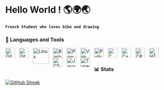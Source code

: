 # Hello World ! 🌎🌍🌏

**`French Student who loves bike and drawing`**

### 🧰 Languages and Tools
<img align="left" alt="Git" width="30px" style="padding-right:10px;" src="https://upload.wikimedia.org/wikipedia/commons/thumb/3/3f/Git_icon.svg/1024px-Git_icon.svg.png" />
<img align="left" alt="GitHub" width="30px" style="padding-right:10px;" src="https://github.githubassets.com/assets/GitHub-Mark-ea2971cee799.png" />
<img align="left" alt="Linux" width="50px" style="padding-right:10px;" src="https://www.logo.wine/a/logo/Linux/Linux-Logo.wine.svg" />
<img align="left" alt="Bash" width="30px" style="padding-right:10px;" src="https://cdn.jsdelivr.net/gh/devicons/devicon/icons/bash/bash-original.svg" />
<img align="left" alt="Powershell" width="30px" style="padding-right:10px;" src="https://www.gorelo.io/wp-content/uploads/2021/08/powershelllogo-e1629891081735.png" />
<img align="left" alt="Vim" width="30px" style="padding-right:10px;" src="https://upload.wikimedia.org/wikipedia/commons/thumb/9/9f/Vimlogo.svg/1022px-Vimlogo.svg.png" />


<img align="left" alt="Python" width="30px" style="padding-right:10px;" src="https://www.svgrepo.com/show/376344/python.svg" />
<img align="left" alt="C" width="30px" style="padding-right:10px;" src="![image](https://github.com/KoganeShiro/KoganeShiro/assets/126095786/4e5e85ff-bf60-4e01-8e5c-af07f3c9bf9b)" />
<img align="left" alt="C++" width="30px" style="padding-right:10px;" src="![image](https://github.com/KoganeShiro/KoganeShiro/assets/126095786/e73417f7-a343-4caa-9f15-1b941ed68dfa)" />
<img align="left" alt="C#" width="30px" style="padding-right:10px;" src="![image](https://github.com/KoganeShiro/KoganeShiro/assets/126095786/4e5e85ff-bf60-4e01-8e5c-af07f3c9bf9b)" />
<img align="left" alt="HTML" width="30px" style="padding-right:10px;" src="![image](https://github.com/KoganeShiro/KoganeShiro/assets/126095786/b1514226-0f57-4cd7-9d7b-3505dbd58217)" />
<img align="left" alt="CSS" width="30px" style="padding-right:10px;" src="![image](https://github.com/KoganeShiro/KoganeShiro/assets/126095786/cb8bfd34-3c72-456c-b9d9-94c93c632431)" />
<img align="left" alt="JavaScript" width="30px" style="padding-right:10px;" src="![image](https://github.com/KoganeShiro/KoganeShiro/assets/126095786/22511321-a560-4252-8f7e-0e18df230a15)" />
<img align="left" alt="TypeScript" width="30px" style="padding-right:10px;" src="![image](https://github.com/KoganeShiro/KoganeShiro/assets/126095786/6d7e4fb4-320e-4dc1-b9cc-1578acfaa421)
" />

<br />

#

### 📊 Stats

<!-- ![KoganeShiro's GitHub stats](https://github-readme-stats.vercel.app/api?username=KoganeShiro&show_icons=true&theme=radical) -->

[![GitHub Streak](https://streak-stats.demolab.com?user=KoganeShiro&theme=shadow-blue&date_format=M%20j%5B%2C%20Y%5D&card_width=538)](https://git.io/streak-stats)

#
